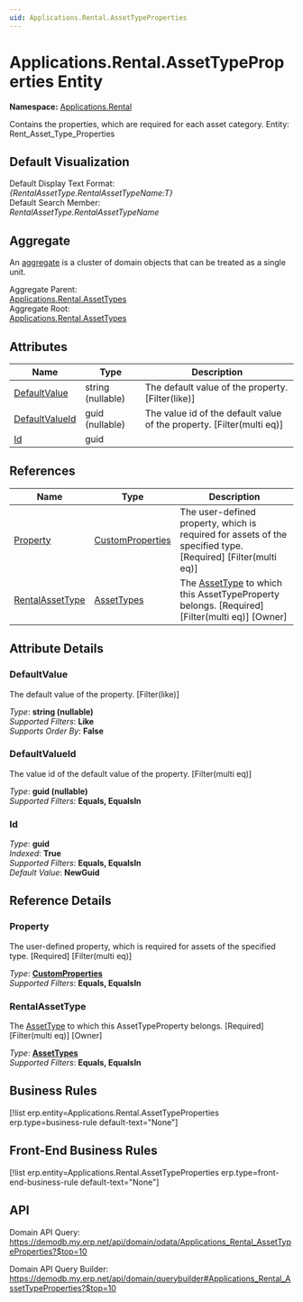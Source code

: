 ```yaml
---
uid: Applications.Rental.AssetTypeProperties
---
```

# Applications.Rental.AssetTypeProperties Entity

**Namespace:** [Applications.Rental](Applications.Rental.md)  

Contains the properties, which are required for each asset category. Entity: Rent_Asset_Type_Properties

## Default Visualization
Default Display Text Format:  
_{RentalAssetType.RentalAssetTypeName:T}_  
Default Search Member:  
_RentalAssetType.RentalAssetTypeName_  

## Aggregate
An [aggregate](https://docs.erp.net/tech/advanced/concepts/aggregates.html) is a cluster of domain objects that can be treated as a single unit.  

Aggregate Parent:  
[Applications.Rental.AssetTypes](Applications.Rental.AssetTypes.md)  
Aggregate Root:  
[Applications.Rental.AssetTypes](Applications.Rental.AssetTypes.md)  

## Attributes

| Name | Type | Description |
| ---- | ---- | --- |
| [DefaultValue](Applications.Rental.AssetTypeProperties.md#defaultvalue) | string (nullable) | The default value of the property. [Filter(like)] 
| [DefaultValueId](Applications.Rental.AssetTypeProperties.md#defaultvalueid) | guid (nullable) | The value id of the default value of the property. [Filter(multi eq)] 
| [Id](Applications.Rental.AssetTypeProperties.md#id) | guid |  

## References

| Name | Type | Description |
| ---- | ---- | --- |
| [Property](Applications.Rental.AssetTypeProperties.md#property) | [CustomProperties](General.CustomProperties.md) | The user-defined property, which is required for assets of the specified type. [Required] [Filter(multi eq)] |
| [RentalAssetType](Applications.Rental.AssetTypeProperties.md#rentalassettype) | [AssetTypes](Applications.Rental.AssetTypes.md) | The [AssetType](Applications.Rental.AssetTypes.md) to which this AssetTypeProperty belongs. [Required] [Filter(multi eq)] [Owner] |


## Attribute Details

### DefaultValue

The default value of the property. [Filter(like)]

_Type_: **string (nullable)**  
_Supported Filters_: **Like**  
_Supports Order By_: **False**  

### DefaultValueId

The value id of the default value of the property. [Filter(multi eq)]

_Type_: **guid (nullable)**  
_Supported Filters_: **Equals, EqualsIn**  

### Id

_Type_: **guid**  
_Indexed_: **True**  
_Supported Filters_: **Equals, EqualsIn**  
_Default Value_: **NewGuid**  


## Reference Details

### Property

The user-defined property, which is required for assets of the specified type. [Required] [Filter(multi eq)]

_Type_: **[CustomProperties](General.CustomProperties.md)**  
_Supported Filters_: **Equals, EqualsIn**  

### RentalAssetType

The [AssetType](Applications.Rental.AssetTypes.md) to which this AssetTypeProperty belongs. [Required] [Filter(multi eq)] [Owner]

_Type_: **[AssetTypes](Applications.Rental.AssetTypes.md)**  
_Supported Filters_: **Equals, EqualsIn**  



## Business Rules

[!list erp.entity=Applications.Rental.AssetTypeProperties erp.type=business-rule default-text="None"]

## Front-End Business Rules

[!list erp.entity=Applications.Rental.AssetTypeProperties erp.type=front-end-business-rule default-text="None"]

## API

Domain API Query:
<https://demodb.my.erp.net/api/domain/odata/Applications_Rental_AssetTypeProperties?$top=10>

Domain API Query Builder:
<https://demodb.my.erp.net/api/domain/querybuilder#Applications_Rental_AssetTypeProperties?$top=10>


